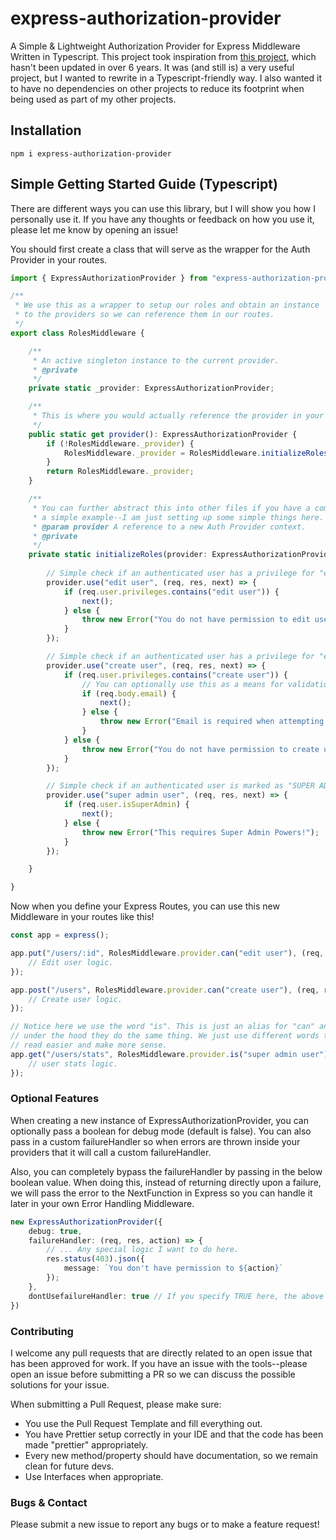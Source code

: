 # express-authorization-provider
A Simple & Lightweight Authorization Provider for Express Middleware Written in Typescript. This project 
took inspiration from [this project](https://github.com/ForbesLindesay/connect-roles), which 
hasn't been updated in over 6 years. It was (and still is) a very useful project, but I wanted 
to rewrite in a Typescript-friendly way. I also wanted it to have no dependencies on other projects 
to reduce its footprint when being used as part of my other projects.

## Installation
```npm
npm i express-authorization-provider
```

## Simple Getting Started Guide (Typescript)
There are different ways you can use this library, but I will show you how I personally use it. 
If you have any thoughts or feedback on how you use it, please let me know by opening an issue!

You should first create a class that will serve as the wrapper for the Auth Provider in your routes.

```typescript
import { ExpressAuthorizationProvider } from "express-authorization-provider";

/**
 * We use this as a wrapper to setup our roles and obtain an instance 
 * to the providers so we can reference them in our routes.
 */
export class RolesMiddleware {

    /**
     * An active singleton instance to the current provider.
     * @private
     */
    private static _provider: ExpressAuthorizationProvider;

    /**
     * This is where you would actually reference the provider in your routes like a normal middleware.
     */
    public static get provider(): ExpressAuthorizationProvider {
        if (!RolesMiddleware._provider) {
            RolesMiddleware._provider = RolesMiddleware.initializeRoles(new ExpressAuthorizationProvider());
        }
        return RolesMiddleware._provider;
    }

    /**
     * You can further abstract this into other files if you have a complicated setup, but for
     * a simple example--I am just setting up some simple things here.
     * @param provider A reference to a new Auth Provider context.
     * @private
     */
    private static initializeRoles(provider: ExpressAuthorizationProvider): ExpressAuthorizationProvider {
        
        // Simple check if an authenticated user has a privilege for "edit user" before allowing the request through.
        provider.use("edit user", (req, res, next) => {
            if (req.user.privileges.contains("edit user")) {
                next();
            } else {
                throw new Error("You do not have permission to edit users!");
            }
        });

        // Simple check if an authenticated user has a privilege for "edit user" before allowing the request through.
        provider.use("create user", (req, res, next) => {
            if (req.user.privileges.contains("create user")) {
                // You can optionally use this as a means for validation as well!
                if (req.body.email) {
                    next();
                } else {
                    throw new Error("Email is required when attempting to create a new user!");
                }
            } else {
                throw new Error("You do not have permission to create users!");
            }
        });

        // Simple check if an authenticated user is marked as "SUPER ADMIN"
        provider.use("super admin user", (req, res, next) => {
            if (req.user.isSuperAdmin) {
                next();
            } else {
                throw new Error("This requires Super Admin Powers!");
            }
        });

    }

}
```

Now when you define your Express Routes, you can use this new Middleware in your routes like this!

```typescript
const app = express();

app.put("/users/:id", RolesMiddleware.provider.can("edit user"), (req, res, next) => {
    // Edit user logic.
});

app.post("/users", RolesMiddleware.provider.can("create user"), (req, res, next) => {
    // Create user logic.
});

// Notice here we use the word "is". This is just an alias for "can" and 
// under the hood they do the same thing. We just use different words to make it
// read easier and make more sense.
app.get("/users/stats", RolesMiddleware.provider.is("super admin user"), (req, res, next) => {
    // user stats logic.
});
```

### Optional Features
When creating a new instance of ExpressAuthorizationProvider, you can optionally 
pass a boolean for debug mode (default is false). You can also pass in a custom failureHandler
so when errors are thrown inside your providers that it will call a custom failureHandler. 

Also, you can completely bypass the failureHandler by passing in the below boolean value. When doing this,
instead of returning directly upon a failure, we will pass the error to the NextFunction in Express so you 
can handle it later in your own Error Handling Middleware.

```typescript
new ExpressAuthorizationProvider({
    debug: true,
    failureHandler: (req, res, action) => {
        // ... Any special logic I want to do here.
        res.status(403).json({
            message: `You don't have permission to ${action}`
        });
    },
    dontUsefailureHandler: true // If you specify TRUE here, the above part is ignored.
})
```

### Contributing
I welcome any pull requests that are directly related to an open issue that has been approved for work. If you 
have an issue with the tools--please open an issue before submitting a PR so we can discuss the possible solutions
for your issue.

When submitting a Pull Request, please make sure:
   - You use the Pull Request Template and fill everything out.
   - You have Prettier setup correctly in your IDE and that the code has been made "prettier" appropriately.
   - Every new method/property should have documentation, so we remain clean for future devs.
   - Use Interfaces when appropriate.

### Bugs & Contact
Please submit a new issue to report any bugs or to make a feature request!

